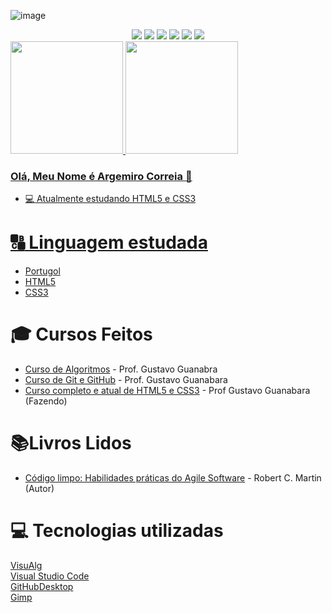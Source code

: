 ![image](https://live.staticflickr.com/8394/8675057448_ac593f7240_b.jpg)

<div align="center">
   <a href="https://www.youtube.com/channel/UC5ppP6bCt-2JGMh3nTs37kQ"><img src="https://img.shields.io/badge/YouTube-FF0000?style=for-the-badge&logo=youtube&logoColor=white" target="_blank"></a>
  <a href="https://www.instagram.com/maestroargemirocorreia/" target="_blank"><img src="https://img.shields.io/badge/-Instagram-%23E4405F?style=for-the-badge&logo=instagram&logoColor=white" target="_blank"></a>
 <a href="https://discord.gg/Argemiro#3907" target="_blank"><img src="https://img.shields.io/badge/Discord-7289DA?style=for-the-badge&logo=discord&logoColor=white" target="_blank"></a> 
  <a href = "mailto:argemirocorreia40@gmail.com"><img src="https://img.shields.io/badge/-Gmail-%23333?style=for-the-badge&logo=gmail&logoColor=white" target="_blank"></a>
  <a href="https://www.linkedin.com/in/argemiro-correia-0a405226/?lipi=urn%3Ali%3Apage%3Ad_flagship3_feed%3By6JiwEANT%2FKQJOj3Vv2Q1Q%3D%3D" target="_blank"><img src="https://img.shields.io/badge/-LinkedIn-%230077B5?style=for-the-badge&logo=linkedin&logoColor=white" target="_blank"></a>
  <a href="https://twitter.com/argemirocorreia" target="_blank"><img src="https://img.shields.io/badge/Twitter-1DA1F2?style=for-the-badge&logo=twitter&logoColor=white" target="_blank"></a> 
</div>

<div>
<a href="https://github.com/ArgemiroC">
<img height="180em" src="https://github-readme-stats.vercel.app/api/top-langs/?ArgemiroC&layout=compact&langs_count=7&theme=dracula"/>
<img height="180em" src="https://github-readme-stats.vercel.app/api?ArgemiroC&show_icons=true&theme=dracula&include_all_commits=true&count_private=true"/>
</div>

### Olá, Meu Nome é Argemiro Correia 👋

- :computer: Atualmente estudando HTML5 e CSS3

# :capital_abcd: Linguagem estudada
- [Portugol](https://dashboard.snapcraft.io/site_media/appmedia/2019/12/visualg.png)<br>
- [HTML5](https://www.hostinger.com.br/tutoriais/diferenca-entre-html-e-html5)<br>
- [CSS3](https://www.hostinger.com.br/tutoriais/o-que-e-css-guia-basico-de-css)<br>

# :mortar_board: Cursos Feitos
- [Curso de Algoritmos](https://www.youtube.com/playlist?list=PLHz_AreHm4dmSj0MHol_aoNYCSGFqvfXV) - Prof. Gustavo Guanabra<br>
- [Curso de Git e GitHub](https://www.youtube.com/playlist?list=PLHz_AreHm4dm7ZULPAmadvNhH6vk9oNZA) - Prof. Gustavo Guanabara<br>
- [Curso completo e atual de HTML5 e CSS3](https://www.youtube.com/playlist?list=PLHz_AreHm4dkZ9-atkcmcBaMZdmLHft8n) - Prof Gustavo Guanabara (Fazendo)

# :books:Livros Lidos
- [Código limpo: Habilidades práticas do Agile Software](https://amzn.to/3hWYPDH) - Robert C. Martin (Autor)<br>

# :computer: Tecnologias utilizadas

[VisuAlg](https://visualg3.com.br/)<br>
[Visual Studio Code](https://code.visualstudio.com/)<br>
[GitHubDesktop](https://desktop.github.com/)<br>
[Gimp](https://www.gimp.org/)

<!--
**ArgemiroC/ArgemiroC** is a ✨ _special_ ✨ repository because its `README.md` (this file) appears on your GitHub profile.

Here are some ideas to get you started:

- 🔭 I’m currently working on ...
- 🌱 I’m currently learning ...
- 👯 I’m looking to collaborate on ...
- 🤔 I’m looking for help with ...
- 💬 Ask me about ...
- 📫 How to reach me: ...
- 😄 Pronouns: ...
- ⚡ Fun fact: ...
-->
